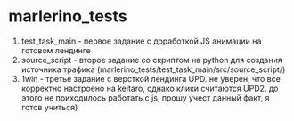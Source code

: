 # marlerino_tests
1) test_task_main - первое задание с доработкой JS анимации на готовом лендинге 
2) source_script - второе задание со скриптом на python для создания источника трафика (marlerino_tests/test_task_main/src/source_script/)
3) 1win - третье задание с версткой лендинга 
UPD. не уверен, что все корректно настроено на keitaro, однако клики считаются 
UPD2. до этого не приходилось работать с js, прошу учест данный факт, я готов учиться)